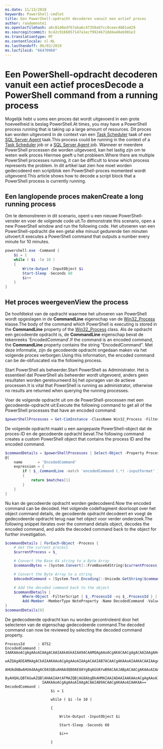 ```yaml
---
ms.date: 11/13/2018
keywords: PowerShell-cmdlet
title: Een PowerShell-opdracht decoderen vanuit een actief proces
author: randomnote1
ms.openlocfilehash: a6c01d8edf67aba6c47350a97cc0ceec4801ad29
ms.sourcegitcommit: bc42c9166857147a1ecf9924b718d4a48eb901e3
ms.translationtype: MT
ms.contentlocale: nl-NL
ms.lasthandoff: 06/03/2019
ms.locfileid: "66470960"
---
```

# <a name="decode-a-powershell-command-from-a-running-process"></a><span data-ttu-id="48ad6-103">Een PowerShell-opdracht decoderen vanuit een actief proces</span><span class="sxs-lookup"><span data-stu-id="48ad6-103">Decode a PowerShell command from a running process</span></span>

<span data-ttu-id="48ad6-104">Mogelijk hebt u soms een proces dat wordt uitgevoerd in een grote hoeveelheid is beslag PowerShell.</span><span class="sxs-lookup"><span data-stu-id="48ad6-104">At times, you may have a PowerShell process running that is taking up a large amount of resources.</span></span>
<span data-ttu-id="48ad6-105">Dit proces kan worden uitgevoerd in de context van een [Task Scheduler][] taak of een [SQL Server Agent][] taak.</span><span class="sxs-lookup"><span data-stu-id="48ad6-105">This process could be running in the context of a [Task Scheduler][] job or a [SQL Server Agent][] job.</span></span> <span data-ttu-id="48ad6-106">Wanneer er meerdere PowerShell processen die worden uitgevoerd, kan het lastig zijn om te weten welk proces Hiermee geeft u het probleem.</span><span class="sxs-lookup"><span data-stu-id="48ad6-106">Where there are multiple PowerShell processes running, it can be difficult to know which process represents the problem.</span></span> <span data-ttu-id="48ad6-107">In dit artikel laat zien hoe moet worden gedecodeerd een scriptblok een PowerShell-proces momenteel wordt uitgevoerd.</span><span class="sxs-lookup"><span data-stu-id="48ad6-107">This article shows how to decode a script block that a PowerShell process is currently running.</span></span>

## <a name="create-a-long-running-process"></a><span data-ttu-id="48ad6-108">Een langlopende proces maken</span><span class="sxs-lookup"><span data-stu-id="48ad6-108">Create a long running process</span></span>

<span data-ttu-id="48ad6-109">Om te demonstreren in dit scenario, opent u een nieuwe PowerShell-venster en voer de volgende code uit.</span><span class="sxs-lookup"><span data-stu-id="48ad6-109">To demonstrate this scenario, open a new PowerShell window and run the following code.</span></span> <span data-ttu-id="48ad6-110">Het uitvoeren van een PowerShell-opdracht die een getal elke minuut gedurende tien minuten uitvoert.</span><span class="sxs-lookup"><span data-stu-id="48ad6-110">It executes a PowerShell command that outputs a number every minute for 10 minutes.</span></span>

```powershell
powershell.exe -Command {
    $i = 1
    while ( $i -le 10 )
    {
        Write-Output -InputObject $i
        Start-Sleep -Seconds 60
        $i++
    }
}
```

## <a name="view-the-process"></a><span data-ttu-id="48ad6-111">Het proces weergeven</span><span class="sxs-lookup"><span data-stu-id="48ad6-111">View the process</span></span>

<span data-ttu-id="48ad6-112">De hoofdtekst van de opdracht waarmee het uitvoeren van PowerShell wordt opgeslagen in de **CommandLine** eigenschap van de [Win32_Process][] klasse.</span><span class="sxs-lookup"><span data-stu-id="48ad6-112">The body of the command which PowerShell is executing is stored in the **CommandLine** property of the [Win32_Process][] class.</span></span> <span data-ttu-id="48ad6-113">Als de opdracht een gecodeerde opdracht is, de **CommandLine** eigenschap bevat de tekenreeks 'EncodedCommand'.</span><span class="sxs-lookup"><span data-stu-id="48ad6-113">If the command is an encoded command, the **CommandLine** property contains the string "EncodedCommand".</span></span> <span data-ttu-id="48ad6-114">Met deze informatie, zijn de gecodeerde opdracht ongedaan maken via het volgende proces verborgen.</span><span class="sxs-lookup"><span data-stu-id="48ad6-114">Using this information, the encoded command can be de-obfuscated via the following process.</span></span>

<span data-ttu-id="48ad6-115">Start PowerShell als beheerder.</span><span class="sxs-lookup"><span data-stu-id="48ad6-115">Start PowerShell as Administrator.</span></span> <span data-ttu-id="48ad6-116">Het is essentieel dat PowerShell als beheerder wordt uitgevoerd, anders geen resultaten worden geretourneerd bij het opvragen van de actieve processen.</span><span class="sxs-lookup"><span data-stu-id="48ad6-116">It is vital that PowerShell is running as administrator, otherwise no results are returned when querying the running processes.</span></span>

<span data-ttu-id="48ad6-117">Voer de volgende opdracht uit om de PowerShell-processen met een gecodeerde-opdracht uit:</span><span class="sxs-lookup"><span data-stu-id="48ad6-117">Execute the following command to get all of the PowerShell processes that have an encoded command:</span></span>

```powershell
$powerShellProcesses = Get-CimInstance -ClassName Win32_Process -Filter 'CommandLine LIKE "%EncodedCommand%"'
```

<span data-ttu-id="48ad6-118">De volgende opdracht maakt u een aangepaste PowerShell-object dat de proces-ID en de gecodeerde opdracht bevat.</span><span class="sxs-lookup"><span data-stu-id="48ad6-118">The following command creates a custom PowerShell object that contains the process ID and the encoded command.</span></span>

```powershell
$commandDetails = $powerShellProcesses | Select-Object -Property ProcessId,
@{
    name       = 'EncodedCommand'
    expression = {
        if ( $_.CommandLine -match 'encodedCommand (.*) -inputFormat' )
        {
            return $matches[1]
        }
    }
}
```

<span data-ttu-id="48ad6-119">Nu kan de gecodeerde opdracht worden gedecodeerd.</span><span class="sxs-lookup"><span data-stu-id="48ad6-119">Now the encoded command can be decoded.</span></span> <span data-ttu-id="48ad6-120">Het volgende codefragment doorloopt over het object command details, de gecodeerde opdracht decodeert en voegt de gedecodeerde opdracht terug naar het object voor verder onderzoek.</span><span class="sxs-lookup"><span data-stu-id="48ad6-120">The following snippet iterates over the command details object, decodes the encoded command, and adds the decoded command back to the object for further investigation.</span></span>

```powershell
$commandDetails | ForEach-Object -Process {
    # Get the current process
    $currentProcess = $_

    # Convert the Base 64 string to a Byte Array
    $commandBytes = [System.Convert]::FromBase64String($currentProcess.EncodedCommand)

    # Convert the Byte Array to a string
    $decodedCommand = [System.Text.Encoding]::Unicode.GetString($commandBytes)

    # Add the decoded command back to the object
    $commandDetails |
        Where-Object -FilterScript { $_.ProcessId -eq $_.ProcessId } |
        Add-Member -MemberType NoteProperty -Name DecodedCommand -Value $decodedCommand
}
$commandDetails[0]
```

<span data-ttu-id="48ad6-121">De gedecodeerde opdracht kan nu worden gecontroleerd door het selecteren van de eigenschap gedecodeerde command.</span><span class="sxs-lookup"><span data-stu-id="48ad6-121">The decoded command can now be reviewed by selecting the decoded command property.</span></span>

```output
ProcessId      : 8752
EncodedCommand : IAAKAAoACgAgAAoAIAAgACAAIAAkAGkAIAA9ACAAMQAgAAoACgAKACAACgAgACAAIAAgAHcAaABpAGwAZQAgACgAIAAkAGkAIAAtAG
                 wAZQAgADEAMAAgACkAIAAKAAoACgAgAAoAIAAgACAAIAB7ACAACgAKAAoAIAAKACAAIAAgACAAIAAgACAAIABXAHIAaQB0AGUALQBP
                 AHUAdABwAHUAdAAgAC0ASQBuAHAAdQB0AE8AYgBqAGUAYwB0ACAAJABpACAACgAKAAoAIAAKACAAIAAgACAAIAAgACAAIABTAHQAYQ
                 ByAHQALQBTAGwAZQBlAHAAIAAtAFMAZQBjAG8AbgBkAHMAIAA2ADAAIAAKAAoACgAgAAoAIAAgACAAIAAgACAAIAAgACQAaQArACsA
                 IAAKAAoACgAgAAoAIAAgACAAIAB9ACAACgAKAAoAIAAKAA==
DecodedCommand :
                     $i = 1

                     while ( $i -le 10 )

                     {

                         Write-Output -InputObject $i

                         Start-Sleep -Seconds 60

                         $i++

                     }
```

[Task Scheduler]: /windows/desktop/TaskSchd/task-scheduler-start-page
[SQL Server Agent]: /sql/ssms/agent/sql-server-agent
[Win32_Process]: /windows/desktop/CIMWin32Prov/win32-process
